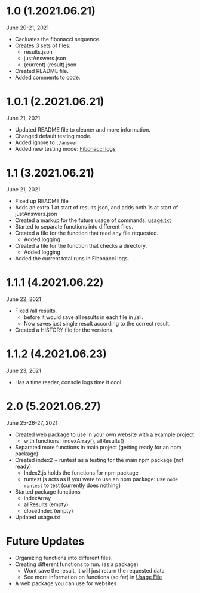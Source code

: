 1.0 (1.2021.06.21)
===================

June 20-21, 2021

- Cacluates the fibonacci sequence.
- Creates 3 sets of files:
    - results.json
    - justAnswers.json
    - (current) (result).json
- Created README file.
- Added comments to code.


1.0.1 (2.2021.06.21)
===================

June 21, 2021

- Updated README file to cleaner and more information.
- Changed default testing mode.
- Added ignore to `./answer`
- Added new testing mode: [Fibonacci logs](#enable-fibonacci-logs)


1.1 (3.2021.06.21)
===================

June 21, 2021

- Fixed up README file
- Adds an extra 1 at start of results.json, and adds both 1s at start of justAnswers.json
- Created a markup for the future usage of commands. [usage.txt](./usage.txt)
- Started to separate functions into different files.
- Created a file for the function that read any file requested.
    - Added logging
- Created a file for the function that checks a directory.
    - Added logging
- Added the current total runs in Fibonacci logs.


1.1.1 (4.2021.06.22)
===================

June 22, 2021

- Fixed /all results.
    - before it would save all results in each file in /all. 
    - Now saves just single result according to the correct result.
- Created a HISTORY file for the versions.


1.1.2 (4.2021.06.23)
===================

June 23, 2021

- Has a time reader, console logs time it cool.


2.0 (5.2021.06.27)
===================

June 25-26-27, 2021

- Created web package to use in your own website with a example project
    - with functions : indexArray(), allResults()
- Separated more functions in main project (getting ready for an npm package)
- Created index2 + runtest as a testing for the main npm package (not ready)
    - Index2.js holds the functions for npm package
    - runtest.js acts as if you were to use an npm package: use `node runtest` to test (currently does nothing)
- Started package functions
    - indexArray
    - allResults (empty)
    - closetIndex (empty)
- Updated usage.txt


Future Updates
===================

- Organizing functions into different files.
- Creating different functions to run. (as a package)
    - Wont save the result, it will just return the requested data
    - See more information on functions (so far) in [Usage File](./usage.txt)
- A web package you can use for websites